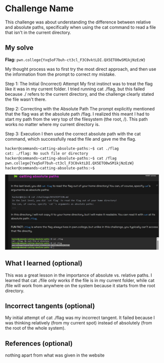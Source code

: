 # Challenge Name
This challenge was about understanding the difference between relative and absolute paths, specifically when using the cat command to read a file that isn't in the current directory.

## My solve
**Flag:** `pwn.college{Yxq5oF7buh-ct3cl_F3C0vktLDI.QX5ETO0wSM1kjNzEzW}`

My thought process was to first try the most direct approach, and then use the information from the prompt to correct my mistake.

Step 1: The Initial (Incorrect) Attempt
My first instinct was to treat the flag like it was in my current folder. I tried running cat ./flag, but this failed because ./ refers to the current directory, and the challenge clearly stated the file wasn't there.

Step 2: Correcting with the Absolute Path
The prompt explicitly mentioned that the flag was at the absolute path /flag. I realized this meant I had to start my path from the very top of the filesystem (the root, /). This path works no matter where my current directory is.

Step 3: Execution
I then used the correct absolute path with the cat command, which successfully read the file and gave me the flag.

```
hacker@commands~catting-absolute-paths:~$ cat ./flag
cat: ./flag: No such file or directory
hacker@commands~catting-absolute-paths:~$ cat /flag
pwn.college{Yxq5oF7buh-ct3cl_F3C0vktLDI.QX5ETO0wSM1kjNzEzW}
hacker@commands~catting-absolute-paths:~$  
```
![Screenshot for challenge 2](02_Catting_Absolute_Paths.png)

## What I learned (optional)
This was a great lesson in the importance of absolute vs. relative paths. I learned that cat ./file only works if the file is in my current folder, while cat /file will work from anywhere on the system because it starts from the root directory.

## Incorrect tangents (optional)
My initial attempt of cat ./flag was my incorrect tangent. It failed because I was thinking relatively (from my current spot) instead of absolutely (from the root of the whole system).

## References (optional)
nothing apart from what was given in the website
